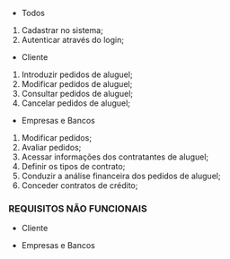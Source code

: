

- Todos
1. Cadastrar no sistema;
2. Autenticar através do login;

- Cliente
1. Introduzir pedidos de aluguel;
2. Modificar pedidos de aluguel;
3. Consultar pedidos de aluguel;
4. Cancelar pedidos de aluguel;

- Empresas e Bancos
1. Modificar pedidos;
2. Avaliar pedidos;
3. Acessar informações dos contratantes de aluguel;
4. Definir os tipos de contrato;
5. Conduzir a análise financeira dos pedidos de aluguel;
6. Conceder contratos de crédito;

### REQUISITOS NÃO FUNCIONAIS

- Cliente

- Empresas e Bancos